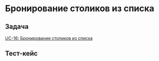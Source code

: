 # Бронирование столиков из списка

## Задача

[UC-16: Бронирование столиков из списка](../requirements.md#_22)

## Тест-кейс